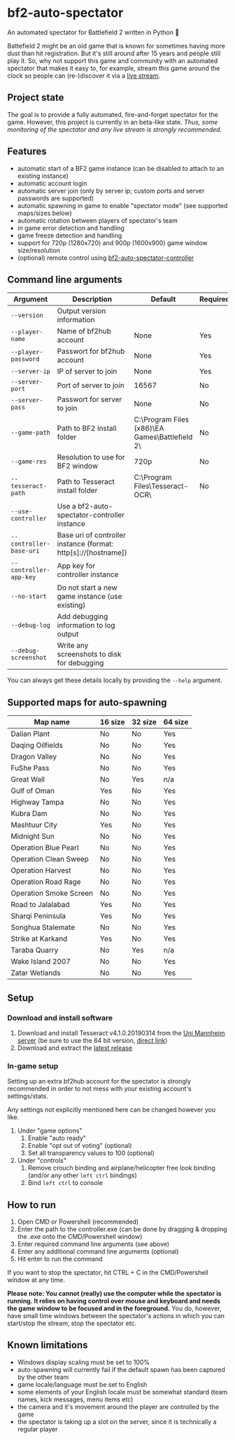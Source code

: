 # bf2-auto-spectator
An automated spectator for Battlefield 2 written in Python 🐍

Battefield 2 might be an old game that is known for sometimes having more dust than hit registration. But it's still around after 15 years and people still play it. So, why not support this game and community with an automated spectator that makes it easy to, for example, stream this game around the clock so people can (re-)discover it via a [live stream](https://twitch.tv/allidoisspectate).

## Project state
The goal is to provide a fully automated, fire-and-forget spectator for the game. However, this project is currently in an beta-like state. *Thus, some monitoring of the spectator and any live stream is strongly recommended.*

## Features
- automatic start of a BF2 game instance (can be disabled to attach to an existing instance)
- automatic account login
- automatic server join (only by server ip; custom ports and server passwords are supported)
- automatic spawning in game to enable "spectator mode" (see supported maps/sizes below)
- automatic rotation between players of spectator's team
- in game error detection and handling
- game freeze detection and handling
- support for 720p (1280x720) and 900p (1600x900) game window size/resolution
- (optional) remote control using [bf2-auto-spectator-controller](https://github.com/cetteup/bf2-auto-spectator-controller)

## Command line arguments
| Argument                | Description                                                    | Default                                        | Required |
|-------------------------|----------------------------------------------------------------|------------------------------------------------|----------|
| `--version`             | Output version information                                     |                                                |          |
| `--player-name`         | Name of bf2hub account                                         | None                                           | Yes      |
| `--player-password`     | Passwort for bf2hub account                                    | None                                           | Yes      |
| `--server-ip`           | IP of server to join                                           | None                                           | Yes      |
| `--server-port`         | Port of server to join                                         | 16567                                          | No       |
| `--server-pass`         | Passwort for server to join                                    | None                                           | No       |
| `--game-path`           | Path to BF2 install folder                                     | C:\Program Files (x86)\EA Games\Battlefield 2\ | No       |
| `--game-res`            | Resolution to use for BF2 window                               | 720p                                           | No       |
| `--tesseract-path`      | Path to Tesseract install folder                               | C:\Program Files\Tesseract-OCR\                | No       |
| `--use-controller`      | Use a bf2-auto-spectator-controller instance                   |                                                |          |
| `--controller-base-uri` | Base uri of controller instance (format: http[s]://[hostname]) |                                                |          |
| `--controller-app-key`  | App key for controller instance                                |                                                |          |
| `--no-start`            | Do not start a new game instance (use existing)                |                                                |          |
| `--debug-log`           | Add debugging information to log output                        |                                                |          |
| `--debug-screenshot`    | Write any screenshots to disk for debugging                    |                                                |          |

You can always get these details locally by providing the `--help` argument.

## Supported maps for auto-spawning
| Map name               | 16 size | 32 size | 64 size |
|------------------------|---------|---------|---------|
| Dalian Plant           | No      | No      | Yes     |
| Daqing Oilfields       | No      | No      | Yes     |
| Dragon Valley          | No      | No      | Yes     |
| FuShe Pass             | No      | No      | Yes     |
| Great Wall             | No      | Yes     | n/a     |
| Gulf of Oman           | Yes     | No      | Yes     |
| Highway Tampa          | No      | No      | Yes     |
| Kubra Dam              | No      | No      | Yes     |
| Mashtuur City          | Yes     | No      | Yes     |
| Midnight Sun           | No      | No      | Yes     |
| Operation Blue Pearl   | No      | No      | Yes     |
| Operation Clean Sweep  | No      | No      | Yes     |
| Operation Harvest      | No      | No      | Yes     |
| Operation Road Rage    | No      | No      | Yes     |
| Operation Smoke Screen | No      | No      | Yes     |
| Road to Jalalabad      | Yes     | No      | Yes     |
| Sharqi Peninsula       | Yes     | No      | Yes     |
| Songhua Stalemate      | No      | No      | Yes     |
| Strike at Karkand      | Yes     | No      | Yes     |
| Taraba Quarry          | No      | Yes     | n/a     |
| Wake Island 2007       | No      | No      | Yes     |
| Zatar Wetlands         | No      | No      | Yes     |

## Setup
### Download and install software
1. Download and install Tesseract v4.1.0.20190314 from the [Uni Mannheim server](https://digi.bib.uni-mannheim.de/tesseract/) (be sure to use the 64 bit version, [direct link](https://digi.bib.uni-mannheim.de/tesseract/tesseract-ocr-w64-setup-v4.1.0.20190314.exe))
2. Download and extract the [latest release](https://github.com/cetteup/bf2-auto-spectator/releases/latest)

### In-game setup
Setting up an extra bf2hub account for the spectator is strongly recommended in order to not mess with your existing account's settings/stats.

Any settings not explicitly mentioned here can be changed however you like.
1. Under "game options"
    1. Enable "auto ready"
    2. Enable "opt out of voting" (optional)
    3. Set all transparency values to 100 (optional)
2. Under "controls"
    1. Remove crouch binding and airplane/helicopter free look binding (and/or any other `left ctrl` bindings)
    2. Bind `left ctrl` to console
  
## How to run
1. Open CMD or Powershell (recommended)
2. Enter the path to the controller.exe (can be done by dragging & dropping the .exe onto the CMD/Powershell window)
3. Enter required command line arguments (see above)
4. Enter any additional command line arguments (optional)
5. Hit enter to run the command

If you want to stop the spectator, hit CTRL + C in the CMD/Powershell window at any time.

**Please note: You cannot (really) use the computer while the spectator is running. It relies on having control over mouse and keyboard and needs the game window to be focused and in the foreground.** You do, however, have small time windows between the spectator's actions in which you can start/stop the stream, stop the spectator etc.

## Known limitations
- Windows display scaling must be set to 100%
- auto-spawning will currently fail if the default spawn has been captured by the other team
- game locale/language must be set to English
- some elements of your English locale must be somewhat standard (team names, kick messages, menu items etc)
- the camera and it's movement around the player are controlled by the game
- the spectator is taking up a slot on the server, since it is technically a regular player
